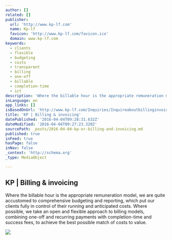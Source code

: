 ```yaml
---
author: []
related: []
publisher:
  url: 'http://www.kp-lf.com'
  name: Kp-lf
  favicon: 'http://www.kp-lf.com/favicon.ico'
  domain: www.kp-lf.com
keywords:
  - clients
  - flexible
  - budgeting
  - costs
  - transparent
  - billing
  - one-off
  - billable
  - completion-time
  - ict
description: 'Where the billable hour is the appropriate remuneration model, we are quite accustomed to comprehensive budgeting and reporting, which put our clients fully in control of their running and anticipated costs. Where possible, we take an open and flexible approach to billing models, combining one-off and recurring payments with completion-time and success fees, to achieve the best possible match of costs to value.'
inLanguage: en
app_links: []
isBasedOnUrl: 'http://www.kp-lf.com/Inquiries/Inquireaboutbillinginvoicing/'
title: 'KP | Billing & invoicing'
datePublished: '2016-04-04T09:28:31.632Z'
dateModified: '2016-04-04T09:27:23.320Z'
sourcePath: _posts/2016-04-04-kp-or-billing-and-invoicing.md
published: true
inFeed: true
hasPage: false
inNav: false
_context: 'http://schema.org'
_type: MediaObject

---
```

<article style=""><h1>KP | Billing &amp; invoicing</h1><p>Where the billable hour is the appropriate remuneration model, we are quite accustomed to comprehensive budgeting and reporting, which put our clients fully in control of their running and anticipated costs. Where possible, we take an open and flexible approach to billing models, combining one-off and recurring payments with completion-time and success fees, to achieve the best possible match of costs to value.</p><img src="http://www.kp-lf.com/images/logo.jpg" /></article>